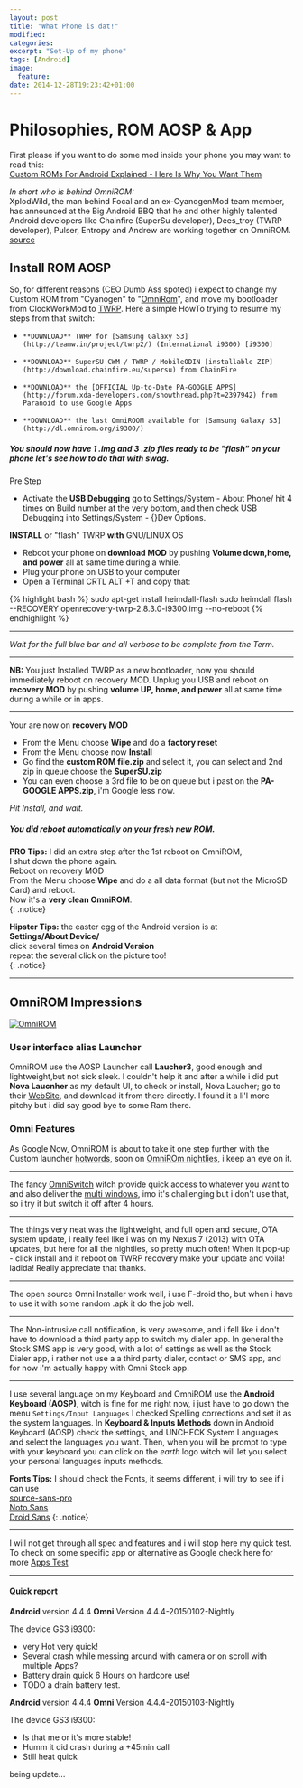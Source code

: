 ```yaml
---
layout: post
title: "What Phone is dat!"
modified:
categories:
excerpt: "Set-Up of my phone"
tags: [Android]
image:
  feature:
date: 2014-12-28T19:23:42+01:00
---
```



# Philosophies, ROM AOSP & App
First please if you want to do some mod inside your phone you may want to read this:  
[Custom ROMs For Android Explained - Here Is Why You Want Them](http://www.androidpolice.com/2010/05/01/custom-roms-for-android-explained-and-why-you-want-them/)  

*In short who is behind OmniROM:*  
XplodWild, the man behind Focal and an ex-CyanogenMod team member, has announced at the Big Android BBQ that he and other highly talented Android developers like Chainfire (SuperSu developer), Dees_troy (TWRP developer), Pulser, Entropy and Andrew are working together on OmniROM. [source](http://www.androidbeat.com/2013/10/omnirom-ex-cyanogenmod-brings-multi-window-roadrunner-more/)

## Install ROM AOSP
So, for different reasons (CEO Dumb Ass spoted) i expect to change my Custom ROM from "Cyanogen" to "[OmniRom](http://omnirom.org/)", and move my bootloader from ClockWorkMod to [TWRP](http://forum.xda-developers.com/showpost.php?p=32964275&postcount=1).
Here a simple HowTo trying to resume my steps from that switch:  

-     **DOWNLOAD** TWRP for [Samsung Galaxy S3](http://teamw.in/project/twrp2/) (International i9300) [i9300]
-     **DOWNLOAD** SuperSU CWM / TWRP / MobileODIN [installable ZIP](http://download.chainfire.eu/supersu) from ChainFire
-     **DOWNLOAD** the [OFFICIAL Up-to-Date PA-GOOGLE APPS](http://forum.xda-developers.com/showthread.php?t=2397942) from Paranoid to use Google Apps
-     **DOWNLOAD** the last OmniROOM available for [Samsung Galaxy S3](http://dl.omnirom.org/i9300/)

##### You should now have 1 .img and 3 .zip files ready to be "flash" on your phone let's see how to do that with swag.  
Pre Step

+   Activate the **USB Debugging** go to Settings/System - About Phone/ hit 4 times on Build number at the very bottom, and then check USB Debugging into Settings/System - {}Dev Options.

**INSTALL** or "flash" TWRP **with** GNU/LINUX OS

+   Reboot your phone on **download MOD** by pushing **Volume down,home, and power** all at same time during a while.  
+   Plug your phone on USB to your computer  
+   Open a Terminal CRTL ALT +T  and copy that:  


{% highlight bash %}
sudo apt-get install heimdall-flash
sudo heimdall flash --RECOVERY openrecovery-twrp-2.8.3.0-i9300.img --no-reboot
{% endhighlight %}

___________  

*Wait for the full blue bar and all verbose to be complete from the Term.*  

___________  

**NB:** You just Installed TWRP as a new bootloader, now you should immediately reboot on recovery MOD. Unplug you USB and reboot on **recovery MOD** by pushing **volume UP, home, and power** all at same time during a while or in apps.  

___________

Your are now on **recovery MOD**  

+   From the Menu choose **Wipe** and do a **factory reset**  
+   From the Menu choose now **Install**  
+   Go find the **custom ROM file.zip** and select it, you can select and 2nd zip in queue choose the **SuperSU.zip**  
+   You can even choose a 3rd file to be on queue but i past on the **PA-GOOGLE APPS.zip**, i'm Google less now.  


*Hit Install, and wait.*  

##### You did reboot automatically on your fresh new ROM.  

**PRO Tips:** I did an extra step after the 1st reboot on OmniROM,  
I shut down the phone again.  
Reboot on recovery MOD  
From the Menu choose **Wipe** and do a all data format (but not the MicroSD Card) and reboot.  
Now it's a **very clean OmniROM**.  
{: .notice}

**Hipster Tips:** the easter egg of the Android version is at  
**Settings/About Device/**  
click several times on **Android Version**  
repeat the several click on the picture too!  
{: .notice}

___________  

## OmniROM Impressions

[![OmniROM](https://en.wikipedia.org/wiki/OmniROM#mediaviewer/File:Android_4.4.2.png)](http://forum.xda-developers.com/omni)



### User interface alias Launcher
OmniROM use the AOSP Launcher call **Laucher3**, good enough and lightweight,but not sick sleek. I couldn't help it and after a while i did put **Nova Laucnher** as my default UI, to check or install, Nova Laucher; go to their [WebSite](http://novalauncher.com/), and download it from there directly. I found it a li'l more pitchy but i did say good bye to some Ram there.

### Omni Features
As Google Now, OmniROM is about to take it one step further with the Custom launcher [hotwords](http://omnirom.org/features/custom-hotwords-home-screen/), soon on [OmniROm nightlies](http://omnirom.org/downloads/), i keep an eye on it.  

___________

The fancy [OmniSwitch](http://omnirom.org/features/easily-switch-apps-omniswitch/) witch provide quick access to whatever you want to and also deliver the [multi windows](http://omnirom.org/features/easily-switch-apps-omniswitch/), imo it's challenging but i don't use that, so i try it but switch it off after 4 hours.  

___________

The things very neat was the lightweight, and full open and secure, OTA system update, i really feel like i was on my Nexus 7 (2013) with OTA updates, but here for all the nightlies, so pretty much often! When it pop-up - click install and it reboot on TWRP recovery make your update and voilà! ladida! Really appreciate that thanks.

___________

The open source Omni Installer work well, i use F-droid tho, but when i have to use it with some random .apk it do the job well.

___________

The Non-intrusive call notification, is very awesome, and i fell like i don't have to download a third party app to switch my dialer app. In general the Stock SMS app is very good, with a lot of settings as well as the Stock Dialer app, i rather not use a a third party dialer, contact or SMS app, and for now i'm actually happy with Omni Stock app.

___________

I use several language on my Keyboard and OmniROM use the **Android Keyboard (AOSP)**, witch is fine for me right now, i just have to go down the menu `Settings/Input Languages` I checked Spelling corrections and set it as the system languages. In **Keyboard & Inputs Methods** down in Android Keyboard (AOSP) check the settings, and UNCHECK System Languages and select the languages you want. Then, when you will be prompt to type with your keyboard you can click on the *earth* logo witch will let you select your personal languages inputs methods.

**Fonts Tips:** I should check the Fonts, it seems different, i will try to see if i can use  
[source-sans-pro](https://github.com/adobe-fonts)  
[Noto Sans](http://www.google.com/fonts/specimen/Noto+Sans)  
[Droid Sans](http://www.google.com/fonts/specimen/Droid+Sans)
{: .notice}

___________


I will not get through all spec and features and i will stop here my quick test.
To check on some specific app or alternative as Google check here for more [Apps Test](http://robyremzy.github.io/myman/android2)

___________


#### Quick report
**Android** version 4.4.4 **Omni** Version 4.4.4-20150102-Nightly  

The device GS3 i9300:

+   very Hot very quick!
+   Several crash while messing around with camera or on scroll with multiple Apps?
+   Battery drain quick 6 Hours on hardcore use!
+   TODO a drain battery test.

**Android** version 4.4.4 **Omni** Version 4.4.4-20150103-Nightly  

The device GS3 i9300:  

+   Is that me or it's more stable!
+   Humm it did crash during a +45min call
+   Still heat quick

being update...
